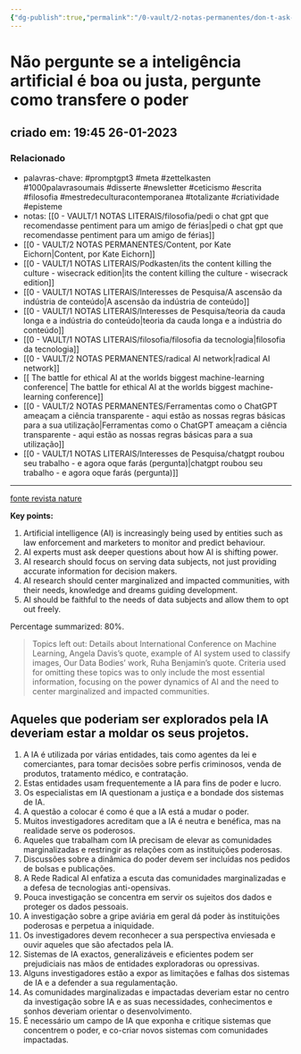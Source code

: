```yaml
---
{"dg-publish":true,"permalink":"/0-vault/2-notas-permanentes/don-t-ask-if-artificial-intelligence-is-good-or-fair-ask-how-it-shifts-power/","tags":["permanente","promptgpt3","meta","zettelkasten","1000palavrasoumais","disserte","newsletter","ceticismo","escrita","filosofia","mestredeculturacontemporanea","totalizante","criatividade","episteme"],"dgHomeLink":true,"dgShowLocalGraph":true,"dgShowFileTree":true,"dgEnableSearch":true,"noteIcon":""}
---
```


# Não pergunte se a inteligência artificial é boa ou justa, pergunte como transfere o poder
## criado em: 19:45 26-01-2023

### Relacionado
- palavras-chave: #promptgpt3 #meta #zettelkasten #1000palavrasoumais #disserte #newsletter #ceticismo #escrita #filosofia #mestredeculturacontemporanea #totalizante #criatividade #episteme 
- notas: [[0 - VAULT/1 NOTAS LITERAIS/filosofia/pedi o chat gpt que recomendasse pentiment para um amigo de férias\|pedi o chat gpt que recomendasse pentiment para um amigo de férias]]
- [[0 - VAULT/2 NOTAS PERMANENTES/Content, por Kate Eichorn\|Content, por Kate Eichorn]]
- [[0 - VAULT/1 NOTAS LITERAIS/Podkasten/its the content killing the culture - wisecrack edition\|its the content killing the culture - wisecrack edition]]
- [[0 - VAULT/1 NOTAS LITERAIS/Interesses de Pesquisa/A ascensão da indústria de conteúdo\|A ascensão da indústria de conteúdo]]
- [[0 - VAULT/1 NOTAS LITERAIS/Interesses de Pesquisa/teoria da cauda longa e a indústria do conteúdo\|teoria da cauda longa e a indústria do conteúdo]]
- [[0 - VAULT/1 NOTAS LITERAIS/filosofia/filosofia da tecnologia\|filosofia da tecnologia]]
- [[0 - VAULT/2 NOTAS PERMANENTES/radical AI network\|radical AI network]]
- [[ The battle for ethical AI at the worlds biggest machine-learning conference\| The battle for ethical AI at the worlds biggest machine-learning conference]]
- [[0 - VAULT/2 NOTAS PERMANENTES/Ferramentas como o ChatGPT ameaçam a ciência transparente - aqui estão as nossas regras básicas para a sua utilização\|Ferramentas como o ChatGPT ameaçam a ciência transparente - aqui estão as nossas regras básicas para a sua utilização]]
- [[0 - VAULT/1 NOTAS LITERAIS/Interesses de Pesquisa/chatgpt roubou seu trabalho - e agora oque farás (pergunta)\|chatgpt roubou seu trabalho - e agora oque farás (pergunta)]]
---
[fonte revista nature](https://www.nature.com/articles/d41586-020-02003-2)

**Key points:** 
1. Artificial intelligence (AI) is increasingly being used by entities such as law enforcement and marketers to monitor and predict behaviour. 
2. AI experts must ask deeper questions about how AI is shifting power.
3. AI research should focus on serving data subjects, not just providing accurate information for decision makers.
4. AI research should center marginalized and impacted communities, with their needs, knowledge and dreams guiding development.
5. AI should be faithful to the needs of data subjects and allow them to opt out freely.

Percentage summarized: 80%.

>Topics left out: Details about International Conference on Machine Learning, Angela Davis’s quote, example of AI system used to classify images, Our Data Bodies’ work, Ruha Benjamin’s quote. Criteria used for omitting these topics was to only include the most essential information, focusing on the power dynamics of AI and the need to center marginalized and impacted communities.

## Aqueles que poderiam ser explorados pela IA deveriam estar a moldar os seus projetos.

1.  A IA é utilizada por várias entidades, tais como agentes da lei e comerciantes, para tomar decisões sobre perfis criminosos, venda de produtos, tratamento médico, e contratação.
2.  Estas entidades usam frequentemente a IA para fins de poder e lucro.
3.  Os especialistas em IA questionam a justiça e a bondade dos sistemas de IA.
4.  A questão a colocar é como é que a IA está a mudar o poder.
5.  Muitos investigadores acreditam que a IA é neutra e benéfica, mas na realidade serve os poderosos.
6.  Aqueles que trabalham com IA precisam de elevar as comunidades marginalizadas e restringir as relações com as instituições poderosas.
7.  Discussões sobre a dinâmica do poder devem ser incluídas nos pedidos de bolsas e publicações.
8.  A Rede Radical AI enfatiza a escuta das comunidades marginalizadas e a defesa de tecnologias anti-opensivas.
9.  Pouca investigação se concentra em servir os sujeitos dos dados e proteger os dados pessoais.
10.  A investigação sobre a gripe aviária em geral dá poder às instituições poderosas e perpetua a iniquidade.
11.  Os investigadores devem reconhecer a sua perspectiva enviesada e ouvir aqueles que são afectados pela IA.
12.  Sistemas de IA exactos, generalizáveis e eficientes podem ser prejudiciais nas mãos de entidades exploradoras ou opressivas.
13.  Alguns investigadores estão a expor as limitações e falhas dos sistemas de IA e a defender a sua regulamentação.
14.  As comunidades marginalizadas e impactadas deveriam estar no centro da investigação sobre IA e as suas necessidades, conhecimentos e sonhos deveriam orientar o desenvolvimento.
15.  É necessário um campo de IA que exponha e critique sistemas que concentrem o poder, e co-criar novos sistemas com comunidades impactadas.